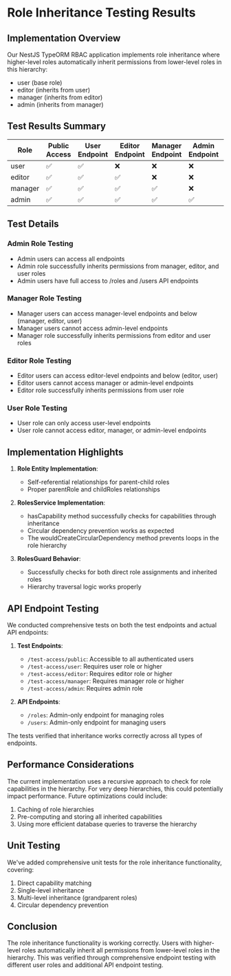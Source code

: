 # Role Inheritance Testing Results

## Implementation Overview
Our NestJS TypeORM RBAC application implements role inheritance where higher-level roles automatically inherit permissions from lower-level roles in this hierarchy:

- user (base role)
- editor (inherits from user)
- manager (inherits from editor)
- admin (inherits from manager)

## Test Results Summary

| Role | Public Access | User Endpoint | Editor Endpoint | Manager Endpoint | Admin Endpoint | /roles API | /users API |
|------|---------------|--------------|----------------|-----------------|---------------|-----------|-----------|
| user | ✅ | ✅ | ❌ | ❌ | ❌ | ❌ | ❌ |
| editor | ✅ | ✅ | ✅ | ❌ | ❌ | ❌ | ❌ |
| manager | ✅ | ✅ | ✅ | ✅ | ❌ | ❌ | ❌ |
| admin | ✅ | ✅ | ✅ | ✅ | ✅ | ✅ | ✅ |

## Test Details

### Admin Role Testing

- Admin users can access all endpoints
- Admin role successfully inherits permissions from manager, editor, and user roles
- Admin users have full access to /roles and /users API endpoints

### Manager Role Testing

- Manager users can access manager-level endpoints and below (manager, editor, user)
- Manager users cannot access admin-level endpoints
- Manager role successfully inherits permissions from editor and user roles

### Editor Role Testing

- Editor users can access editor-level endpoints and below (editor, user)
- Editor users cannot access manager or admin-level endpoints
- Editor role successfully inherits permissions from user role

### User Role Testing

- User role can only access user-level endpoints
- User role cannot access editor, manager, or admin-level endpoints

## Implementation Highlights

1. **Role Entity Implementation**:
   - Self-referential relationships for parent-child roles
   - Proper parentRole and childRoles relationships

2. **RolesService Implementation**:
   - hasCapability method successfully checks for capabilities through inheritance
   - Circular dependency prevention works as expected
   - The wouldCreateCircularDependency method prevents loops in the role hierarchy

3. **RolesGuard Behavior**:
   - Successfully checks for both direct role assignments and inherited roles
   - Hierarchy traversal logic works properly

## API Endpoint Testing

We conducted comprehensive tests on both the test endpoints and actual API endpoints:

1. **Test Endpoints**:
   - `/test-access/public`: Accessible to all authenticated users
   - `/test-access/user`: Requires user role or higher
   - `/test-access/editor`: Requires editor role or higher
   - `/test-access/manager`: Requires manager role or higher
   - `/test-access/admin`: Requires admin role

2. **API Endpoints**:
   - `/roles`: Admin-only endpoint for managing roles
   - `/users`: Admin-only endpoint for managing users

The tests verified that inheritance works correctly across all types of endpoints.

## Performance Considerations

The current implementation uses a recursive approach to check for role capabilities in the hierarchy. For very deep hierarchies, this could potentially impact performance. Future optimizations could include:

1. Caching of role hierarchies
2. Pre-computing and storing all inherited capabilities
3. Using more efficient database queries to traverse the hierarchy

## Unit Testing

We've added comprehensive unit tests for the role inheritance functionality, covering:

1. Direct capability matching
2. Single-level inheritance
3. Multi-level inheritance (grandparent roles)
4. Circular dependency prevention

## Conclusion

The role inheritance functionality is working correctly. Users with higher-level roles automatically inherit all permissions from lower-level roles in the hierarchy. This was verified through comprehensive endpoint testing with different user roles and additional API endpoint testing.
